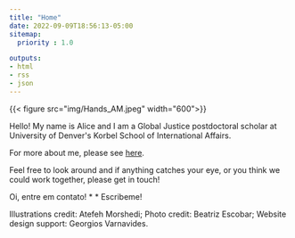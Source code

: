 ```yaml
---
title: "Home"
date: 2022-09-09T18:56:13-05:00
sitemap:
  priority : 1.0

outputs:
- html
- rss
- json
---
```


{{< figure src="img/Hands_AM.jpeg" width="600">}}

Hello! My name is Alice and I am a Global Justice postdoctoral scholar at University of Denver's Korbel School of International Affairs.

For more about me, please see [here](/biography).

Feel free to look around and if anything catches your eye, or you think we could work together, please get in touch! 

Oi, entre em contato! * *  Escribeme!

Illustrations credit: Atefeh Morshedi; Photo credit: Beatriz Escobar; Website design support: Georgios Varnavides.
